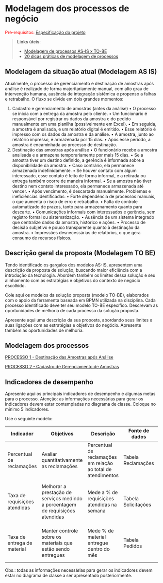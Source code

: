# Modelagem dos processos de negócio

<span style="color:red">Pré-requisitos: <a href="02-Especificacao.md"> Especificação do projeto</a></span>

> **Links úteis**:
> - [Modelagem de processos AS-IS x TO-BE](https://dheka.com.br/modelagem-as-is-to-be/)
> - [20 dicas práticas de modelagem de processos](https://dheka.com.br/20-dicas-praticas-de-modelagem-de-processos/)

## Modelagem da situação atual (Modelagem AS IS)

Atualmente, o processo de gerenciamento e destinação de amostras após análise é realizado de forma majoritariamente manual, com alto grau de intervenção humana, ausência de integração sistêmica e propenso a falhas e retrabalho. O fluxo se divide em dois grandes momentos:
1. Cadastro e gerenciamento de amostras (antes da análise)
	•	O processo se inicia com a entrega da amostra pelo cliente.
	•	Um funcionário é responsável por registrar os dados da amostra e do pedido manualmente em uma planilha (possivelmente em Excel).
	•	Em seguida, a amostra é analisada, e um relatório digital é emitido.
	•	Esse relatório é impresso com os dados da amostra e da análise.
	•	A amostra, junto ao relatório impresso, é armazenada por 15 dias.
	•	Após esse período, a amostra é encaminhada ao processo de destinação.
2. Destinação das amostras após análise
	•	O funcionário recebe a amostra analisada e a armazena temporariamente por mais 15 dias.
	•	Se a amostra tiver um destino definido, a gerência é informada sobre a disponibilidade da amostra.
	•	Caso contrário, ela permanece armazenada indefinidamente.
	•	Se houver contato com algum interessado, esse contato é feito de forma informal, e a retirada ou entrega também ocorre de maneira informal.
	•	Se a amostra não tiver destino nem contato interessado, ela permanece armazenada até vencer.
	•	Após vencimento, é descartada manualmente.
Problemas e ineficiências identificadas:
	•	Forte dependência de processos manuais, o que aumenta o risco de erro e retrabalho.
	•	Falta de controle automatizado de prazos, tanto para armazenamento quanto para descarte.
	•	Comunicações informais com interessados e gerência, sem registro formal ou sistematização.
	•	Ausência de um sistema integrado que centralize dados da amostra, histórico e ações.
	•	Processo de decisão subjetivo e pouco transparente quanto à destinação da amostra.
	•	Impressões desnecessárias de relatórios, o que gera consumo de recursos físicos.

## Descrição geral da proposta (Modelagem TO BE)

Tendo identificado os gargalos dos modelos AS-IS, apresentem uma descrição da proposta de solução, buscando maior eficiência com a introdução da tecnologia. Abordem também os limites dessa solução e seu alinhamento com as estratégias e objetivos do contexto de negócio escolhido.

Cole aqui os modelos da solução proposta (modelo TO-BE), elaborados com o apoio da ferramenta baseada em BPMN utilizada na disciplina. Cada processo identificado deve ter seu modelo TO-BE específico. Descrevam as oportunidades de melhoria de cada processo da solução proposta.

Apresente aqui uma descrição da sua proposta, abordando seus limites e suas ligações com as estratégias e objetivos do negócio. Apresente também as oportunidades de melhoria.

## Modelagem dos processos

[PROCESSO 1 - Destinação das Amostras após Análise](./processes/processo-1-nome-do-processo.md "Detalhamento do processo 1.")

[PROCESSO 2 - Cadastro de Gerenciamento de Amostras](./processes/processo-2-nome-do-processo.md "Detalhamento do processo 2.")


## Indicadores de desempenho

Apresente aqui os principais indicadores de desempenho e algumas metas para o processo. Atenção: as informações necessárias para gerar os indicadores devem estar contempladas no diagrama de classe. Coloque no mínimo 5 indicadores.

Use o seguinte modelo:

| **Indicador** | **Objetivos** | **Descrição** | **Fonte de dados** | **Fórmula de cálculo** |
| ---           | ---           | ---           | ---             | ---             |
| Percentual de reclamações | Avaliar quantitativamente as reclamações | Percentual de reclamações em relação ao total de atendimentos | Tabela Reclamações | número total de reclamações / número total de atendimentos |
| Taxa de requisições atendidas | Melhorar a prestação de serviços medindo a porcentagem de requisições atendidas| Mede a % de requisições atendidas na semana | Tabela Solicitações | (número de requisições atendidas / número total de requisições) * 100 |
| Taxa de entrega de material | Manter controle sobre os materiais que estão sendo entregues | Mede % de material entregue dentro do mês | Tabela Pedidos | (número de pedidos entregues / número total de pedidos) * 100 |


Obs.: todas as informações necessárias para gerar os indicadores devem estar no diagrama de classe a ser apresentado posteriormente.
